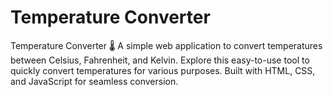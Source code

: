 # Temperature Converter
Temperature Converter 🌡️  A simple web application to convert temperatures between Celsius, Fahrenheit, and Kelvin. Explore this easy-to-use tool to quickly convert temperatures for various purposes. Built with HTML, CSS, and JavaScript for seamless conversion.
